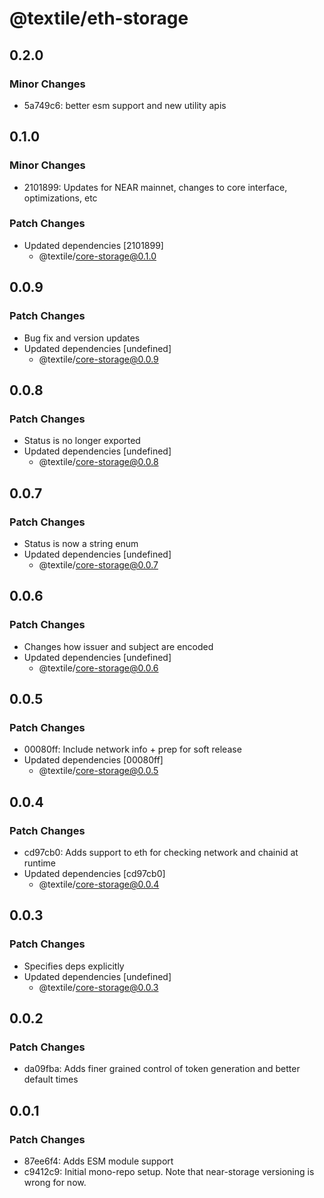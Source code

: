# @textile/eth-storage

## 0.2.0

### Minor Changes

- 5a749c6: better esm support and new utility apis

## 0.1.0

### Minor Changes

- 2101899: Updates for NEAR mainnet, changes to core interface, optimizations, etc

### Patch Changes

- Updated dependencies [2101899]
  - @textile/core-storage@0.1.0

## 0.0.9

### Patch Changes

- Bug fix and version updates
- Updated dependencies [undefined]
  - @textile/core-storage@0.0.9

## 0.0.8

### Patch Changes

- Status is no longer exported
- Updated dependencies [undefined]
  - @textile/core-storage@0.0.8

## 0.0.7

### Patch Changes

- Status is now a string enum
- Updated dependencies [undefined]
  - @textile/core-storage@0.0.7

## 0.0.6

### Patch Changes

- Changes how issuer and subject are encoded
- Updated dependencies [undefined]
  - @textile/core-storage@0.0.6

## 0.0.5

### Patch Changes

- 00080ff: Include network info + prep for soft release
- Updated dependencies [00080ff]
  - @textile/core-storage@0.0.5

## 0.0.4

### Patch Changes

- cd97cb0: Adds support to eth for checking network and chainid at runtime
- Updated dependencies [cd97cb0]
  - @textile/core-storage@0.0.4

## 0.0.3

### Patch Changes

- Specifies deps explicitly
- Updated dependencies [undefined]
  - @textile/core-storage@0.0.3

## 0.0.2

### Patch Changes

- da09fba: Adds finer grained control of token generation and better default times

## 0.0.1

### Patch Changes

- 87ee6f4: Adds ESM module support
- c9412c9: Initial mono-repo setup. Note that near-storage versioning is wrong for now.
